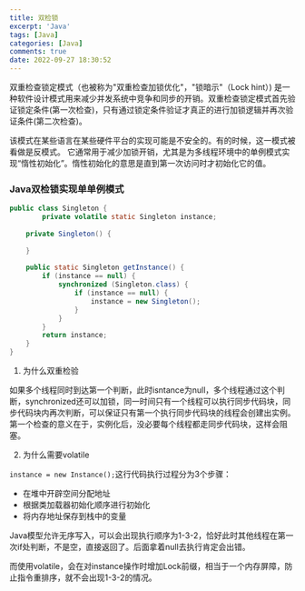 ```yaml
---
title: 双检锁
excerpt: 'Java'
tags: [Java]
categories: [Java]
comments: true
date: 2022-09-27 18:30:52
---
```


双重检查锁定模式（也被称为"双重检查加锁优化"，"锁暗示"（Lock hint）) 是一种软件设计模式用来减少并发系统中竞争和同步的开销。双重检查锁定模式首先验证锁定条件(第一次检查)，只有通过锁定条件验证才真正的进行加锁逻辑并再次验证条件(第二次检查)。

该模式在某些语言在某些硬件平台的实现可能是不安全的。有的时候，这一模式被看做是反模式。
它通常用于减少加锁开销，尤其是为多线程环境中的单例模式实现“惰性初始化”。惰性初始化的意思是直到第一次访问时才初始化它的值。

### Java双检锁实现单单例模式

```java
public class Singleton {
        private volatile static Singleton instance;
    
    private Singleton() {
        
    }
    
    public static Singleton getInstance() {
        if (instance == null) {
            synchronized (Singleton.class) {
                if (instance == null) {
                    instance = new Singleton();
                }
            }
        }
        return instance;
    }
}

```

1. 为什么双重检验

如果多个线程同时到达第一个判断，此时isntance为null，多个线程通过这个判断，synchronized还可以加锁，同一时间只有一个线程可以执行同步代码块，同步代码块内再次判断，可以保证只有第一个执行同步代码块的线程会创建出实例。第一个检查的意义在于，实例化后，没必要每个线程都走同步代码块，这样会阻塞。

2. 为什么需要volatile

`instance = new Instance();`这行代码执行过程分为3个步骤：
- 在堆中开辟空间分配地址
- 根据类加载器初始化顺序进行初始化
- 将内存地址保存到栈中的变量

Java模型允许无序写入，可以会出现执行顺序为1-3-2，恰好此时其他线程在第一次if处判断，不是空，直接返回了。后面拿着null去执行肯定会出错。

而使用volatile，会在对instance操作时增加Lock前缀，相当于一个内存屏障，防止指令重排序，就不会出现1-3-2的情况。
